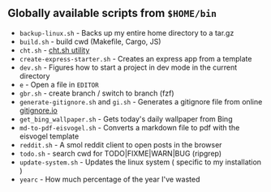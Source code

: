 ## Globally available scripts from `$HOME/bin`

- `backup-linux.sh` - Backs up my entire home directory to a tar.gz
- `build.sh` - build cwd (Makefile, Cargo, JS)
- `cht.sh` - [cht.sh utility](https://cht.sh/)
- `create-express-starter.sh` - Creates an express app from a template
- `dev.sh` - Figures how to start a project in dev mode in the current directory
- `e` - Open a file in `EDITOR`
- `gbr.sh` - create branch / switch to branch (fzf)
- `generate-gitignore.sh` and `gi.sh` - Generates a gitignore file from online [gitignore.io](gitignore.io)
- `get_bing_wallpaper.sh` - Gets today's daily wallpaper from Bing
- `md-to-pdf-eisvogel.sh` - Converts a markdown file to pdf with the eisvogel template
- `reddit.sh` - A smol reddit client to open posts in the browser
- `todo.sh` - search cwd for TODO|FIXME|WARN|BUG (ripgrep)
- `update-system.sh` - Updates the linux system ( specific to my installation )
- `yearc` - How much percentage of the year I've wasted
